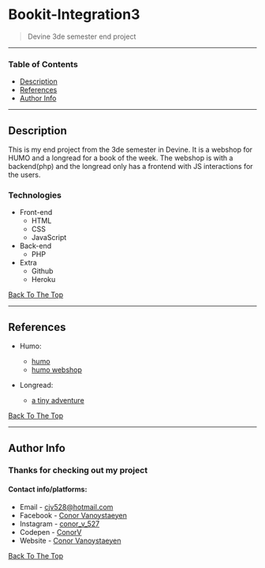 # Bookit-Integration3



> Devine 3de semester end project

---

### Table of Contents

- [Description](#description)
- [References](#references)
- [Author Info](#author-info)

---

## Description

This is my end project from the 3de semester in Devine. It is a webshop for HUMO and a longread for a book of the week. The webshop is with a backend(php) and the longread only has a frontend with JS interactions for the users.

### Technologies

- Front-end
  - HTML
  - CSS
  - JavaScript
- Back-end
  - PHP
- Extra
  - Github
  - Heroku

[Back To The Top](#Bookit-Integration3)

---

## References
- Humo:
  - [humo](https://www.humo.be/)
  - [humo webshop](https://shop.humo.be/?referrer=https://www.google.com/)

- Longread:
  - [a tiny adventure](https://uneminiaventure.fr/en)

[Back To The Top](#Bookit-Integration3)

---

## Author Info
### Thanks for checking out my project
#### Contact info/platforms:

- Email - cjv528@hotmail.com
- Facebook - [Conor Vanoystaeyen](https://www.facebook.com/conor.vanoystaeyen)
- Instagram - [conor_v_527](https://www.instagram.com/conor_v_527/)
- Codepen - [ConorV](https://codepen.io/ConorV)
- Website - [Conor Vanoystaeyen](http://conorvanoystaeyen.be)

[Back To The Top](#Bookit-Integration3)

